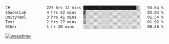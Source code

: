 <!--START_SECTION:waka-->

```txt
C#                225 hrs 12 mins ███████████████████████▒░   93.64 %
ShaderLab         4 hrs 52 mins   ▓░░░░░░░░░░░░░░░░░░░░░░░░   02.03 %
UnityYaml         3 hrs 41 mins   ▒░░░░░░░░░░░░░░░░░░░░░░░░   01.54 %
Text              2 hrs 27 mins   ▒░░░░░░░░░░░░░░░░░░░░░░░░   01.02 %
Other             1 hr 20 mins    ░░░░░░░░░░░░░░░░░░░░░░░░░   00.56 %
```

<!--END_SECTION:waka-->
[![wakatime](https://wakatime.com/badge/user/6c2f442e-41b4-42e3-bc06-d5d8203ad1da.svg)](https://wakatime.com/@6c2f442e-41b4-42e3-bc06-d5d8203ad1da)
